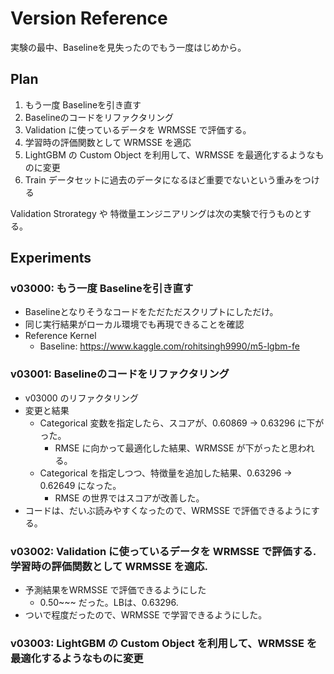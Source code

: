 # Version Reference

実験の最中、Baselineを見失ったのでもう一度はじめから。 


## Plan
1. もう一度 Baselineを引き直す
2. Baselineのコードをリファクタリング
3. Validation に使っているデータを WRMSSE で評価する。
4. 学習時の評価関数として WRMSSE を適応
5. LightGBM の Custom Object を利用して、WRMSSE を最適化するようなものに変更
6. Train データセットに過去のデータになるほど重要でないという重みをつける


Validation Strorategy や 特徴量エンジニアリングは次の実験で行うものとする。


## Experiments

### v03000: もう一度 Baselineを引き直す
- Baselineとなりそうなコードをただただスクリプトにしただけ。
- 同じ実行結果がローカル環境でも再現できることを確認
- Reference Kernel
  - Baseline: https://www.kaggle.com/rohitsingh9990/m5-lgbm-fe


### v03001: Baselineのコードをリファクタリング
- v03000 のリファクタリング
- 変更と結果
  - Categorical 変数を指定したら、スコアが、0.60869 -> 0.63296 に下がった。
    - RMSE に向かって最適化した結果、WRMSSE が下がったと思われる。
  - Categorical を指定しつつ、特徴量を追加した結果、0.63296 -> 0.62649 になった。
    - RMSE の世界ではスコアが改善した。
- コードは、だいぶ読みやすくなったので、WRMSSE で評価できるようにする。


### v03002: Validation に使っているデータを WRMSSE で評価する. 学習時の評価関数として WRMSSE を適応.
- 予測結果をWRMSSE で評価できるようにした
  - 0.50~~~ だった。LBは、0.63296.
- ついで程度だったので、WRMSSE で学習できるようにした。


### v03003: LightGBM の Custom Object を利用して、WRMSSE を最適化するようなものに変更


